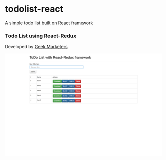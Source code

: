 # todolist-react
A simple todo list built on React framework

<h3>Todo List using React-Redux</h3>

Developed by <a href="http://geekmarketers.xyz">Geek Marketers</a>

<img src="./src/screenshot/screenshot.png" />